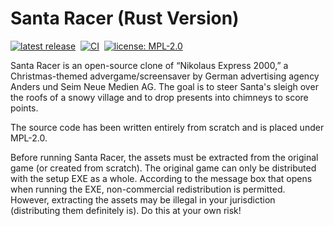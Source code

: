 # Santa Racer (Rust Version)

[![latest release](https://badgen.net/github/release/valentjn/santa-racer-rust/stable)](https://github.com/valentjn/santa-racer-rust/releases)&nbsp;
[![CI](https://github.com/valentjn/santa-racer-rust/workflows/CI/badge.svg?branch=develop)](https://github.com/valentjn/santa-racer-rust/actions?query=workflow%3ACI+branch%3Adevelop)&nbsp;
[![license: MPL-2.0](https://badgen.net/github/license/valentjn/santa-racer-rust)](https://github.com/valentjn/santa-racer-rust/blob/develop/LICENSE.md)

Santa Racer is an open-source clone of “Nikolaus Express 2000,” a Christmas-themed advergame/screensaver by German advertising agency Anders und Seim Neue Medien AG. The goal is to steer Santa's sleigh over the roofs of a snowy village and to drop presents into chimneys to score points.

The source code has been written entirely from scratch and is placed under MPL-2.0.

Before running Santa Racer, the assets must be extracted from the original game (or created from scratch). The original game can only be distributed with the setup EXE as a whole. According to the message box that opens when running the EXE, non-commercial redistribution is permitted. However, extracting the assets may be illegal in your jurisdiction (distributing them definitely is). Do this at your own risk!
